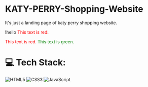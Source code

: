 # KATY-PERRY-Shopping-Website
It's just a landing page of katy perry shopping website.

!hello
<span style="color: red;">This text is red.</span>

<span style="color: red;">This text is red.</span>
<span style="color: green;">This text is green.</span>

# 💻 Tech Stack:
![HTML5](https://img.shields.io/badge/html5-%23E34F26.svg?style=for-the-badge&logo=html5&logoColor=white)
![CSS3](https://img.shields.io/badge/css3-%231572B6.svg?style=for-the-badge&logo=css3&logoColor=white)
![JavaScript](https://img.shields.io/badge/javascript-%23323330.svg?style=for-the-badge&logo=javascript&logoColor=%23F7DF1E) 